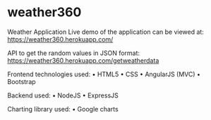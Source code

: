 # weather360

Weather Application
Live demo of the application can be viewed at:
https://weather360.herokuapp.com/

API to get the random values in JSON format:
https://weather360.herokuapp.com/getweatherdata

Frontend technologies used:
•	HTML5
•	CSS
•	AngularJS (MVC)
•	Bootstrap

Backend used:
•	NodeJS
•	ExpressJS

Charting library used:
•	Google charts


